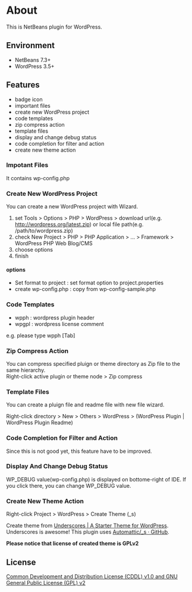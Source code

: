 # About
This is NetBeans plugin for WordPress.

## Environment
- NetBeans 7.3+
- WordPress 3.5+

## Features
- badge icon
- important files
- create new WordPress project
- code templates
- zip compress action
- template files
- display and change debug status
- code completion for filter and action
- create new theme action

### Impotant Files
It contains wp-config.php

### Create New WordPress Project
You can create a new WordPress project with Wizard.

1. set Tools > Options > PHP > WordPress > download url(e.g. http://wordpress.org/latest.zip) or local file path(e.g. /path/to/wordpress.zip)
2. check New Project > PHP > PHP Application > ... > Framework > WordPress PHP Web Blog/CMS
3. choose options
4. finish

#### options
- Set format to project : set format option to project.properties
- create wp-config.php : copy from wp-config-sample.php

### Code Templates
- wpph : wordpress plugin header
- wpgpl : wordpress license comment

e.g. please type wpph [Tab]

### Zip Compress Action
You can compress specified pluign or theme directory as Zip file to the same hierarchy.  
Right-click active plugin or theme node > Zip compress

### Template Files
You can create a pluign file and readme file with new file wizard.

Right-click directory > New > Others > WordPress > (WordPress Plugin | WordPress Plugin Readme)

### Code Completion for Filter and Action
Since this is not good yet, this feature have to be improved.

### Display And Change Debug Status
WP_DEBUG value(wp-config.php) is displayed on bottome-right of IDE. 
If you click there, you can change WP_DEBUG value.

### Create New Theme Action
Right-click Project > WordPress > Create Theme (_s)

Create theme from [Underscores | A Starter Theme for WordPress](http://underscores.me/). Underscores is awesome!
This plugin uses [Automattic/_s · GitHub](https://github.com/automattic/_s).

**Please notice that license of created theme is GPLv2**

## License
[Common Development and Distribution License (CDDL) v1.0 and GNU General Public License (GPL) v2](http://netbeans.org/cddl-gplv2.html)

